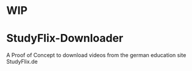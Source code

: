 # WIP
# StudyFlix-Downloader
A Proof of Concept to download videos from the german education site StudyFlix.de
